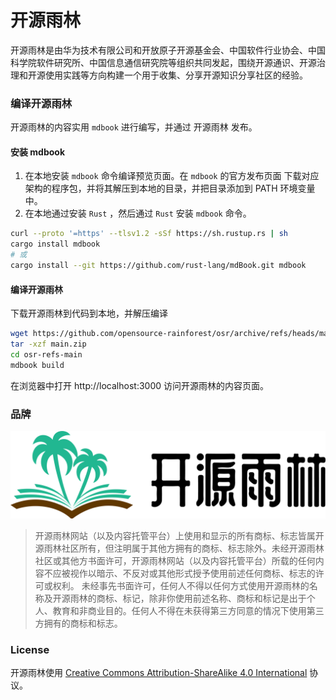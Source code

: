 # 开源雨林

开源雨林是由华为技术有限公司和开放原子开源基金会、中国软件行业协会、中国科学院软件研究所、中国信息通信研究院等组织共同发起，围绕开源通识、开源治理和开源使用实践等方向构建一个用于收集、分享开源知识分享社区的经验。

### **编译开源雨林**

开源雨林的内容实用 `mdbook` 进行编写，并通过 开源雨林 发布。

#### **安装 mdbook**

1. 在本地安装 `mdbook` 命令编译预览页面。在 `mdbook` 的官方发布页面 下载对应架构的程序包，并将其解压到本地的目录，并把目录添加到 PATH 环境变量中。
2. 在本地通过安装 `Rust` ，然后通过 `Rust` 安装 `mdbook` 命令。

```bash
curl --proto '=https' --tlsv1.2 -sSf https://sh.rustup.rs | sh
cargo install mdbook
# 或
cargo install --git https://github.com/rust-lang/mdBook.git mdbook
```

#### **编译开源雨林**

下载开源雨林到代码到本地，并解压编译

```bash
wget https://github.com/opensource-rainforest/osr/archive/refs/heads/main.zip
tar -xzf main.zip
cd osr-refs-main
mdbook build
```

在浏览器中打开 http://localhost:3000 访问开源雨林的内容页面。

### **品牌**

![开源雨林 Logo](images/Logo-Horizontal.png)

> 开源雨林网站（以及内容托管平台）上使用和显示的所有商标、标志皆属开源雨林社区所有，但注明属于其他方拥有的商标、标志除外。未经开源雨林社区或其他方书面许可，开源雨林网站（以及内容托管平台）所载的任何内容不应被视作以暗示、不反对或其他形式授予使用前述任何商标、标志的许可或权利。 未经事先书面许可，任何人不得以任何方式使用开源雨林的名称及开源雨林的商标、标记，除非你使用前述名称、商标和标记是出于个人、教育和非商业目的。任何人不得在未获得第三方同意的情况下使用第三方拥有的商标和标志。

### **License**

开源雨林使用 [Creative Commons Attribution-ShareAlike 4.0 International](/LICENSE.md) 协议。